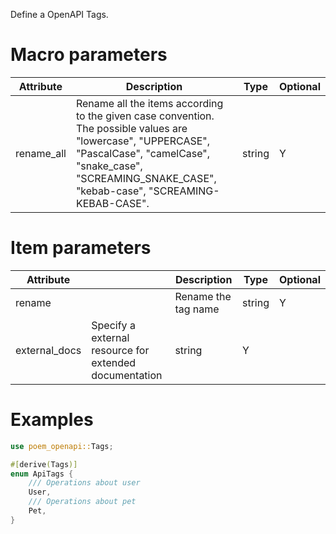 Define a OpenAPI Tags.

# Macro parameters

| Attribute  | Description                                                                                                                                                                                                           | Type   | Optional |
|------------|-----------------------------------------------------------------------------------------------------------------------------------------------------------------------------------------------------------------------|--------|----------|
| rename_all | Rename all the items according to the given case convention. The possible values are "lowercase", "UPPERCASE", "PascalCase", "camelCase", "snake_case", "SCREAMING_SNAKE_CASE", "kebab-case", "SCREAMING-KEBAB-CASE". | string | Y        |

# Item parameters

| Attribute |   | Description         | Type   | Optional |
|-----------|---|---------------------|--------|----------|
| rename    |   | Rename the tag name | string | Y        |
| external_docs | Specify a external resource for extended documentation | string              | Y      |

# Examples

```rust
use poem_openapi::Tags;

#[derive(Tags)]
enum ApiTags {
    /// Operations about user
    User,
    /// Operations about pet
    Pet,
}
```